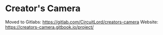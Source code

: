 # Creator's Camera

Moved to Gitlabs: https://gitlab.com/CircuitLord/creators-camera
Website: https://creators-camera.gitbook.io/project/

